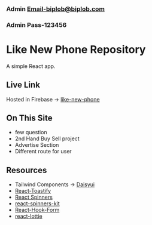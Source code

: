 ### Admin Email-biplob@biplob.com
### Admin Pass-123456

# Like New Phone Repository

A simple React app.

## Live Link
Hosted in Firebase -> [like-new-phone](https://like-new-phone.web.app/)

## On This Site
* few question
* 2nd Hand Buy Sell project
* Advertise Section
* Different route for user
## Resources 

 - Tailwind Components -> [Daisyui](https://daisyui.com/)
 - [React-Toastify](https://www.npmjs.com/package/react-toastify)
 - [React Spinners](https://www.npmjs.com/package/react-spinners)
 - [react-spinners-kit](https://www.npmjs.com/package/react-spinners-kithttps://www.npmjs.com/package/react-toastify)
 - [React-Hook-Form](https://react-hook-form.com/)
 - [react-lottie](https://www.npmjs.com/package/react-lottie)